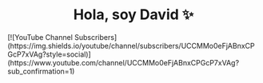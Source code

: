 <div align="center"> 
<h1 align="center"> Hola, soy David ✨</h1>
</div>
[![YouTube Channel Subscribers](https://img.shields.io/youtube/channel/subscribers/UCCMMo0eFjABnxCPGcP7xVAg?style=social)]
(https://www.youtube.com/channel/UCCMMo0eFjABnxCPGcP7xVAg?sub_confirmation=1)

<!--
**DavidG1764/DavidG1764** is a ✨ _special_ ✨ repository because its `README.md` (this file) appears on your GitHub profile.

Here are some ideas to get you started:

- 🔭 I’m currently working on ...
- 🌱 I’m currently learning ...
- 👯 I’m looking to collaborate on ...
- 🤔 I’m looking for help with ...
- 💬 Ask me about ...
- 📫 How to reach me: ...
- 😄 Pronouns: ...
- ⚡ Fun fact: ...
-->
